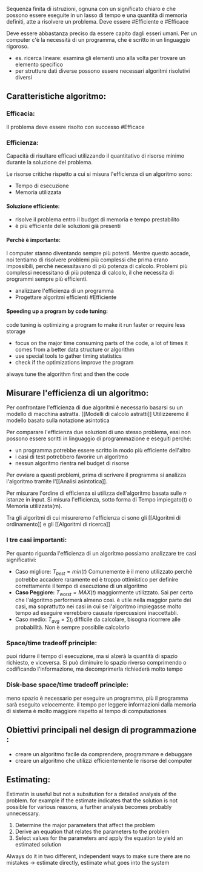 Sequenza finita di istruzioni, ognuna con un significato chiaro e che possono essere eseguite in un lasso di tempo e una quantità di memoria definiti, atte a risolvere un problema.
Deve essere #Efficiente e #Efficace

Deve essere abbastanza preciso da essere capito dagli esseri umani.
Per un computer c'è la necessità di un programma, che è scritto in un linguaggio rigoroso.

- es. ricerca lineare: esamina gli elementi uno alla volta per trovare un elemento specifico 
- per strutture dati diverse possono essere necessari algoritmi risolutivi diversi

## Caratteristiche algoritmo:
### Efficacia:
Il problema deve essere risolto con successo
#Efficace

### Efficienza:
Capacità di risultare efficaci utilizzando il quantitativo di risorse minimo durante la soluzione del problema.

Le risorse critiche rispetto a cui si misura l'efficienza di un algoritmo sono:
- Tempo di esecuzione
- Memoria utilizzata

#### Soluzione efficiente:
- risolve il problema entro il budget di memoria e tempo prestabilito
- è più efficiente delle soluzioni già presenti

#### Perchè è importante:	
I computer stanno diventando sempre più potenti. Mentre questo accade, noi tentiamo di risolvere problemi più complessi che prima erano impossibili, perchè necessitavano di più potenza di calcolo. Problemi più complessi necessitano di più potenza di calcolo, il che necessita di programmi sempre più efficienti.

- analizzare l'efficienza di un programma
- Progettare algoritmi efficienti 
#Efficiente 

#### Speeding up a program by code tuning:
code tuning is optimizing a program to make it run faster or require less storage
- focus on the major time consuming parts of the code, a lot of times it comes from a better data structure or algorithm
- use special tools to gather timing statistics
- check if the optimizations improve the program

always tune the algorithm first and then the code

## Misurare l'efficienza di un algoritmo:
Per confrontare l'efficienza di due algoritmi è necessario basarsi su un modello di macchina astratta. [[Modelli di calcolo astratti]]
Utilizzeremo il modello basato sulla notazione asintotica

Per comparare l'efficienza due soluzioni di uno stesso problema, essi non possono essere scritti in linguaggio di programmazione e eseguiti perché:
- un programma potrebbe essere scritto in modo più efficiente dell'altro
- i casi di test potrebbero favorire un algoritmo
- nessun algoritmo rientra nel budget di risorse

Per ovviare a questi problemi, prima di scrivere il programma si analizza l'algoritmo tramite l'[[Analisi asintotica]].

Per misurare l'ordine di efficienza si utilizza dell'algoritmo basata sulle $n$ istanze in input.
Si misura l'efficienza, sotto forma di Tempo impiegato(t) o Memoria utilizzata(m).

Tra gli algoritmi di cui misureremo l'efficienza ci sono gli [[Algoritmi di ordinamento]] e gli [[Algoritmi di ricerca]]

### I tre casi importanti:
Per quanto riguarda l'efficienza di un algoritmo possiamo analizzare tre casi significativi:
- Caso migliore: $T_{best}=min(t)$
	Comunemente è il meno utilizzato perchè potrebbe accadere raramente ed è troppo ottimistico per definire correttamente il tempo di esecuzione di un algoritmo
- **Caso Peggiore:** $T_{worst} = MAX(t)$
	maggiormente utilizzato. Sai per certo che l'algoritmo performerà almeno così.
	è utile nella maggior parte dei casi, ma soprattutto nei casi in cui se l'algoritmo impiegasse molto tempo ad eseguire verrebbero causate ripercussioni inaccettabli.
- Caso medio: $T_{avg}=\sum t_{i}$
	difficile da calcolare, bisogna ricorrere alle probabilità.
	Non è sempre possibile calcolarlo

### Space/time tradeoff principle:
puoi ridurre il tempo di esecuzione, ma si alzerà la quantità di spazio richiesto, e viceversa.
Si può diminuire lo spazio riverso comprimendo o codificando l'informazione, ma decomprimerla richiederà molto tempo

### Disk-base space/time tradeoff principle:
meno spazio è necessario per eseguire un programma, più il programma sarà eseguito velocemente. il tempo per leggere informazioni dalla memoria di sistema è molto maggiore rispetto al tempo di computaziones

## Obiettivi principali nel design di programmazione :
- creare un algoritmo facile da comprendere, programmare e debuggare
- creare un algoritmo che utilizzi efficientemente le risorse del computer

## Estimating:
Estimatin is useful but not a subsitution for a detailed analysis of the problem. 
for example if the estimate indicates that the solution is not possible for various reasons, a further analysis becomes probably unnecessary.

1. Determine the major parameters that affect the problem
2. Derive an equation that relates the parameters to the problem
3. Select values for the parameters and apply the equation to yield an estimated solution

Always do it in two different, independent ways to make sure there are no mistakes → estimate directly, estimate what goes into the system
